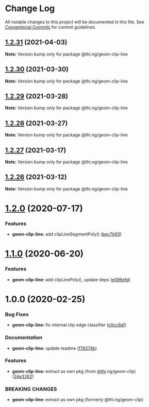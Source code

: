 # Change Log

All notable changes to this project will be documented in this file.
See [Conventional Commits](https://conventionalcommits.org) for commit guidelines.

## [1.2.31](https://github.com/thi-ng/umbrella/compare/@thi.ng/geom-clip-line@1.2.30...@thi.ng/geom-clip-line@1.2.31) (2021-04-03)

**Note:** Version bump only for package @thi.ng/geom-clip-line





## [1.2.30](https://github.com/thi-ng/umbrella/compare/@thi.ng/geom-clip-line@1.2.29...@thi.ng/geom-clip-line@1.2.30) (2021-03-30)

**Note:** Version bump only for package @thi.ng/geom-clip-line





## [1.2.29](https://github.com/thi-ng/umbrella/compare/@thi.ng/geom-clip-line@1.2.28...@thi.ng/geom-clip-line@1.2.29) (2021-03-28)

**Note:** Version bump only for package @thi.ng/geom-clip-line





## [1.2.28](https://github.com/thi-ng/umbrella/compare/@thi.ng/geom-clip-line@1.2.27...@thi.ng/geom-clip-line@1.2.28) (2021-03-27)

**Note:** Version bump only for package @thi.ng/geom-clip-line





## [1.2.27](https://github.com/thi-ng/umbrella/compare/@thi.ng/geom-clip-line@1.2.26...@thi.ng/geom-clip-line@1.2.27) (2021-03-17)

**Note:** Version bump only for package @thi.ng/geom-clip-line





## [1.2.26](https://github.com/thi-ng/umbrella/compare/@thi.ng/geom-clip-line@1.2.25...@thi.ng/geom-clip-line@1.2.26) (2021-03-12)

**Note:** Version bump only for package @thi.ng/geom-clip-line





# [1.2.0](https://github.com/thi-ng/umbrella/compare/@thi.ng/geom-clip-line@1.1.4...@thi.ng/geom-clip-line@1.2.0) (2020-07-17)


### Features

* **geom-clip-line:** add clipLineSegmentPoly() ([bec7b93](https://github.com/thi-ng/umbrella/commit/bec7b93f13450a02ca62995992d1f488d2ff24be))





# [1.1.0](https://github.com/thi-ng/umbrella/compare/@thi.ng/geom-clip-line@1.0.19...@thi.ng/geom-clip-line@1.1.0) (2020-06-20)


### Features

* **geom-clip-line:** add clipLinePoly(), update deps ([e096efd](https://github.com/thi-ng/umbrella/commit/e096efdbe71549a781daa5b154c47e5e0eea33d1))





# 1.0.0 (2020-02-25)


### Bug Fixes

* **geom-clip-line:** fix internal clip edge classifier ([c0cc9af](https://github.com/thi-ng/umbrella/commit/c0cc9af93293b3e68e9d5724874039e16bd6835e))


### Documentation

* **geom-clip-line:** update readme ([f78374b](https://github.com/thi-ng/umbrella/commit/f78374bec7dfe6227faaf699ab51e9a129ade922))


### Features

* **geom-clip-line:** extract as own pkg (from [@thi](https://github.com/thi).ng/geom-clip) ([34e3262](https://github.com/thi-ng/umbrella/commit/34e3262f8784df44f4adb729110d37513fccdfb3))


### BREAKING CHANGES

* **geom-clip-line:** extract as own pkg (formerly @thi.ng/geom-clip)
